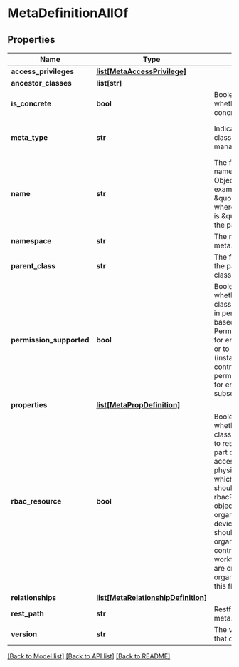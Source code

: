 # MetaDefinitionAllOf

## Properties
Name | Type | Description | Notes
------------ | ------------- | ------------- | -------------
**access_privileges** | [**list[MetaAccessPrivilege]**](MetaAccessPrivilege.md) |  | [optional] 
**ancestor_classes** | **list[str]** |  | [optional] 
**is_concrete** | **bool** | Boolean flag to specify whether the meta class is a concrete class or not.   | [optional] [readonly] 
**meta_type** | **str** | Indicates whether the meta class is a complex type or managed object.   | [optional] [readonly] [default to 'ManagedObject']
**name** | **str** | The fully-qualified class name of the Managed Object or complex type. For example, \&quot;compute:Blade\&quot; where the Managed Object is \&quot;Blade\&quot; and the package is &#39;compute&#39;.   | [optional] [readonly] 
**namespace** | **str** | The namespace of the meta.   | [optional] [readonly] 
**parent_class** | **str** | The fully-qualified name of the parent metaclass in the class inheritance hierarchy.   | [optional] [readonly] 
**permission_supported** | **bool** | Boolean flag to specify whether instances of this class type can be specified in permissions for instance based access control. Permissions can be created for entire Intersight account or to a subset of resources (instance based access control). In the first release, permissions are supported for entire account or for a subset of organizations.    | [optional] [readonly] 
**properties** | [**list[MetaPropDefinition]**](MetaPropDefinition.md) |  | [optional] 
**rbac_resource** | **bool** | Boolean flag to specify whether instances of this class type can be assigned to resource groups that are part of an organization for access control. Inventoried physical/logical objects which needs access control should have rbacResource&#x3D;yes. These objects are not part of any organization by default like device registrations and should be assigned to organizations for access control. Profiles, policies, workflow definitions which are created by specifying organization need not have this flag set.    | [optional] [readonly] 
**relationships** | [**list[MetaRelationshipDefinition]**](MetaRelationshipDefinition.md) |  | [optional] 
**rest_path** | **str** | Restful URL path for the meta.   | [optional] [readonly] 
**version** | **str** | The version of the service that defines the meta-data.    | [optional] [readonly] 

[[Back to Model list]](../README.md#documentation-for-models) [[Back to API list]](../README.md#documentation-for-api-endpoints) [[Back to README]](../README.md)


